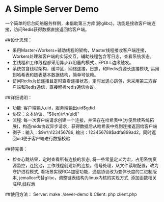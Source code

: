 A Simple Server Demo
===
一个简单的后台网络服务样例，未借助第三方库(除glibc)。功能是接收客户端连接，访问Redis获得数据直接返回给客户端。

##设计思想：
* 采用Master+Workers+辅助线程的架构，Master线程接收客户端连接，Workers处理和客户端的实际交互，辅助线程包含写日志，查看系统状态。
* 主线程和工作线程都采用异步非阻塞的模式，EPOLL边缘触发。
* 系统包含线程架构，缓冲区，网络连接，日志，和Redis资源长连接模块, 运用到哈希表和链表基本数据结构，简单可依赖。
* 访问Redis为长连接且定时查看连接状态，定时发送心跳包，未采用第三方客户端和Redis通信，直接解析redis通信协议。

##详细说明：
* 功能: 客户端输入uid，服务端输出uid$gdid
* 协议：文本协议，"$(len)\r\n(uid)"
* 流程: 每一次客户端请求创建一个连接，并保存在哈希表中(方便后续系统拓展)，构造reids协议异步请求，获得数据后从哈希表中找到连接返回给客户端
* 例子：输入：$9\r\n123456789, 输出：123456789$adfa899ad2，同时返回uid便于客户端进行数据校验

##待完善：
* 检查心跳结果，定时查看所有连接的状态, 将一些常量定义为宏，占用系统资源监控，连接池，工作线程创建新的连接，信号处理，从文件读取配置，改为守护进程模式, 看场景实现RC4加密功能，通信协议改为变体长度的二进制版本, jemalloc代替glibc，调整链表结构为linux内核的实现方式, 添加函数相关注释,线程池

##使用方法：
    Server: make ./sever-demo &
    Client: php client.php
